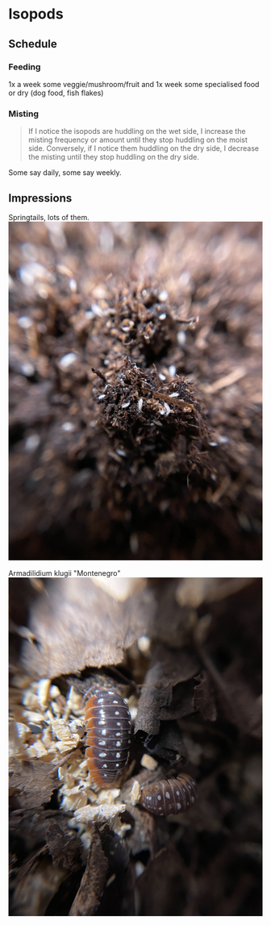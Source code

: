 # Isopods

## Schedule
### Feeding
1x a week some veggie/mushroom/fruit and 1x week some specialised food or dry (dog food, fish flakes)

### Misting
> If I notice the isopods are huddling on the wet side, I increase the misting frequency or amount until they stop huddling on the moist side. Conversely, if I notice them huddling on the dry side, I decrease the misting until they stop huddling on the dry side.

Some say daily, some say weekly.

## Impressions
Springtails, lots of them.
![](files/20220819_063837_6140.jpeg)

Armadilidium klugii "Montenegro"
![](files/20220819_064223_1410.jpeg)